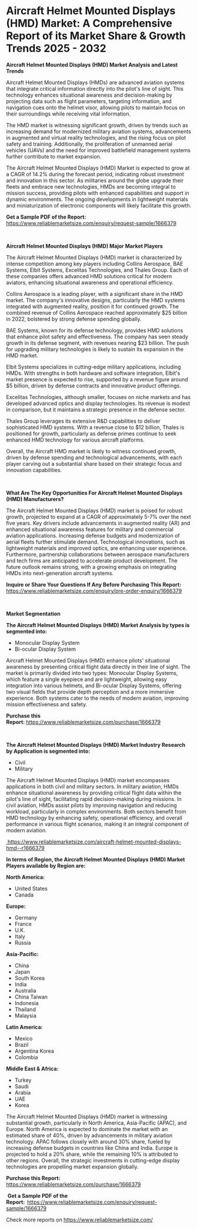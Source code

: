 <p><h1>Aircraft Helmet Mounted Displays (HMD) Market: A Comprehensive Report of its Market Share & Growth Trends 2025 - 2032</h1></p><p><strong>Aircraft Helmet Mounted Displays (HMD) Market Analysis and Latest Trends</strong></p>
<p><p>Aircraft Helmet Mounted Displays (HMDs) are advanced aviation systems that integrate critical information directly into the pilot's line of sight. This technology enhances situational awareness and decision-making by projecting data such as flight parameters, targeting information, and navigation cues onto the helmet visor, allowing pilots to maintain focus on their surroundings while receiving vital information.</p><p>The HMD market is witnessing significant growth, driven by trends such as increasing demand for modernized military aviation systems, advancements in augmented and virtual reality technologies, and the rising focus on pilot safety and training. Additionally, the proliferation of unmanned aerial vehicles (UAVs) and the need for improved battlefield management systems further contribute to market expansion. </p><p>The Aircraft Helmet Mounted Displays (HMD) Market is expected to grow at a CAGR of 14.2% during the forecast period, indicating robust investment and innovation in this sector. As militaries around the globe upgrade their fleets and embrace new technologies, HMDs are becoming integral to mission success, providing pilots with enhanced capabilities and support in dynamic environments. The ongoing developments in lightweight materials and miniaturization of electronic components will likely facilitate this growth.</p></p>
<p><strong>Get a Sample PDF of the Report:&nbsp;</strong> <a href="https://www.reliablemarketsize.com/enquiry/request-sample/1666379?utm_campaign=2753&utm_medium=2&utm_source=Github&utm_content=ia&utm_term=27022025&utm_id=aircraft-helmet-mounted-displays-hmd">https://www.reliablemarketsize.com/enquiry/request-sample/1666379</a></p>
<p>&nbsp;</p>
<p><strong>Aircraft Helmet Mounted Displays (HMD) Major Market Players</strong></p>
<p><p>The Aircraft Helmet Mounted Displays (HMD) market is characterized by intense competition among key players including Collins Aerospace, BAE Systems, Elbit Systems, Excelitas Technologies, and Thales Group. Each of these companies offers advanced HMD solutions critical for modern aviators, enhancing situational awareness and operational efficiency.</p><p>Collins Aerospace is a leading player, with a significant share in the HMD market. The company's innovative designs, particularly the HMD systems integrated with augmented reality, position it for continued growth. The combined revenue of Collins Aerospace reached approximately $25 billion in 2022, bolstered by strong defense spending globally.</p><p>BAE Systems, known for its defense technology, provides HMD solutions that enhance pilot safety and effectiveness. The company has seen steady growth in its defense segment, with revenues nearing $23 billion. The push for upgrading military technologies is likely to sustain its expansion in the HMD market.</p><p>Elbit Systems specializes in cutting-edge military applications, including HMDs. With strengths in both hardware and software integration, Elbit's market presence is expected to rise, supported by a revenue figure around $5 billion, driven by defense contracts and innovative product offerings.</p><p>Excelitas Technologies, although smaller, focuses on niche markets and has developed advanced optics and display technologies. Its revenue is modest in comparison, but it maintains a strategic presence in the defense sector.</p><p>Thales Group leverages its extensive R&D capabilities to deliver sophisticated HMD systems. With a revenue close to $12 billion, Thales is positioned for growth, particularly as defense primes continue to seek enhanced HMD technology for various aircraft platforms.</p><p>Overall, the Aircraft HMD market is likely to witness continued growth, driven by defense spending and technological advancements, with each player carving out a substantial share based on their strategic focus and innovation capabilities.</p></p>
<p>&nbsp;</p>
<p><strong>What Are The Key Opportunities For Aircraft Helmet Mounted Displays (HMD) Manufacturers?</strong></p>
<p><p>The Aircraft Helmet Mounted Displays (HMD) market is poised for robust growth, projected to expand at a CAGR of approximately 5-7% over the next five years. Key drivers include advancements in augmented reality (AR) and enhanced situational awareness features for military and commercial aviation applications. Increasing defense budgets and modernization of aerial fleets further stimulate demand. Technological innovations, such as lightweight materials and improved optics, are enhancing user experience. Furthermore, partnership collaborations between aerospace manufacturers and tech firms are anticipated to accelerate product development. The future outlook remains strong, with a growing emphasis on integrating HMDs into next-generation aircraft systems.</p></p>
<p><strong>Inquire or Share Your Questions If Any Before Purchasing This Report:</strong> <a href="https://www.reliablemarketsize.com/enquiry/pre-order-enquiry/1666379?utm_campaign=2753&utm_medium=2&utm_source=Github&utm_content=ia&utm_term=27022025&utm_id=aircraft-helmet-mounted-displays-hmd">https://www.reliablemarketsize.com/enquiry/pre-order-enquiry/1666379</a></p>
<p>&nbsp;</p>
<p><strong>Market Segmentation</strong></p>
<p><strong>The Aircraft Helmet Mounted Displays (HMD) Market Analysis by types is segmented into:</strong></p>
<p><ul><li>Monocular Display System</li><li>Bi-ocular Display System</li></ul></p>
<p><p>Aircraft Helmet Mounted Displays (HMD) enhance pilots' situational awareness by presenting critical flight data directly in their line of sight. The market is primarily divided into two types: Monocular Display Systems, which feature a single eyepiece and are lightweight, allowing easy integration into various helmets, and Bi-ocular Display Systems, offering two visual fields that provide depth perception and a more immersive experience. Both systems cater to the needs of modern aviation, improving mission effectiveness and safety.</p></p>
<p><strong>Purchase this Report:&nbsp;</strong><a href="https://www.reliablemarketsize.com/purchase/1666379?utm_campaign=2753&utm_medium=2&utm_source=Github&utm_content=ia&utm_term=27022025&utm_id=aircraft-helmet-mounted-displays-hmd">https://www.reliablemarketsize.com/purchase/1666379</a></p>
<p>&nbsp;</p>
<p><strong>The Aircraft Helmet Mounted Displays (HMD) Market Industry Research by Application is segmented into:</strong></p>
<p><ul><li>Civil</li><li>Military</li></ul></p>
<p><p>The Aircraft Helmet Mounted Displays (HMD) market encompasses applications in both civil and military sectors. In military aviation, HMDs enhance situational awareness by providing critical flight data within the pilot's line of sight, facilitating rapid decision-making during missions. In civil aviation, HMDs assist pilots by improving navigation and reducing workload, particularly in complex environments. Both sectors benefit from HMD technology by enhancing safety, operational efficiency, and overall performance in various flight scenarios, making it an integral component of modern aviation.</p></p>
<p><a href="https://www.reliablemarketsize.com/aircraft-helmet-mounted-displays-hmd--r1666379?utm_campaign=2753&utm_medium=2&utm_source=Github&utm_content=ia&utm_term=27022025&utm_id=aircraft-helmet-mounted-displays-hmd">&nbsp;https://www.reliablemarketsize.com/aircraft-helmet-mounted-displays-hmd--r1666379</a></p>
<p><strong>In terms of Region, the Aircraft Helmet Mounted Displays (HMD) Market Players available by Region are:</strong></p>
<p>
    <p> <strong> North America: </strong>
        <ul>
            <li>United States</li>
            <li>Canada</li>
        </ul>
        </p> 
    <p> <strong> Europe: </strong>
        <ul>
            <li>Germany</li>
            <li>France</li>
            <li>U.K.</li>
            <li>Italy</li>
            <li>Russia</li>
        </ul>
        </p> 
    <p> <strong> Asia-Pacific: </strong>
        <ul>
            <li>China</li>
            <li>Japan</li>
            <li>South Korea</li>
            <li>India</li>
            <li>Australia</li>
            <li>China Taiwan</li>
            <li>Indonesia</li>
            <li>Thailand</li>
            <li>Malaysia</li>
        </ul>
        </p> 
    <p> <strong> Latin America: </strong>
        <ul>
            <li>Mexico</li>
            <li>Brazil</li>
            <li>Argentina Korea</li>
            <li>Colombia</li>
        </ul>
        </p> 
    <p> <strong> Middle East & Africa: </strong>
        <ul>
            <li>Turkey</li>
            <li>Saudi</li>
            <li>Arabia</li>
            <li>UAE</li>
            <li>Korea</li>
        </ul>
    </p>
    </p>
<p><p>The Aircraft Helmet Mounted Displays (HMD) market is witnessing substantial growth, particularly in North America, Asia-Pacific (APAC), and Europe. North America is expected to dominate the market with an estimated share of 40%, driven by advancements in military aviation technology. APAC follows closely with around 30% share, fueled by increasing defense budgets in countries like China and India. Europe is projected to hold a 20% share, while the remaining 10% is attributed to other regions. Overall, the strategic investments in cutting-edge display technologies are propelling market expansion globally.</p></p>
<p><strong>Purchase this Report: </strong><a href="https://www.reliablemarketsize.com/purchase/1666379?utm_campaign=2753&utm_medium=2&utm_source=Github&utm_content=ia&utm_term=27022025&utm_id=aircraft-helmet-mounted-displays-hmd">https://www.reliablemarketsize.com/purchase/1666379</a></p>
<p>&nbsp;<strong>Get a Sample PDF of the Report:&nbsp;&nbsp;</strong><a href="https://www.reliablemarketsize.com/enquiry/request-sample/1666379?utm_campaign=2753&utm_medium=2&utm_source=Github&utm_content=ia&utm_term=27022025&utm_id=aircraft-helmet-mounted-displays-hmd">https://www.reliablemarketsize.com/enquiry/request-sample/1666379</a></p>
<p><strong></strong></p>
<p>Check more reports on <a href="https://www.reliablemarketsize.com/?utm_campaign=2753&utm_medium=2&utm_source=Github&utm_content=ia&utm_term=27022025&utm_id=aircraft-helmet-mounted-displays-hmd">https://www.reliablemarketsize.com/</a></p>